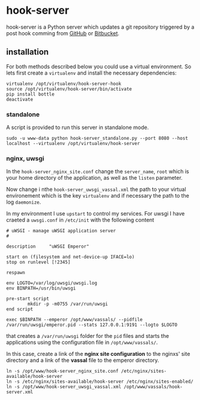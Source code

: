 # hook-server

hook-server is a Python server which updates a git repository triggered by a post hook comming from [GitHub](https://developer.github.com/webhooks/) or [Bitbucket](https://confluence.atlassian.com/display/BITBUCKET/Manage+Bitbucket+hooks).

## installation

For both methods described below you could use a virtual environment. So lets first create a ```virtualenv``` and install the necessary dependencies:

```
virtualenv /opt/virtualenv/hook-server-hook
source /opt/virtualenv/hook-server/bin/activate
pip install bottle
deactivate
```

### standalone

A script is provided to run this server in standalone mode.

```
sudo -u www-data python hook-server_standalone.py --port 8080 --host localhost --virtualenv /opt/virtualenv/hook-server
```

### nginx, uwsgi

In the ```hook-server_nginx_site.conf``` change the ```server_name```, ```root``` which is your home directory of the application, as well as the ```listen``` parameter.

Now change i nthe ```hook-server_uwsgi_vassal.xml``` the path to your virtual environement which is the key ```virtualenv``` and if necessary the path to the log ```daemonize```.

In my environment I use ```upstart``` to control my services. For uwsgi I have craeted a ```uwsgi.conf``` in ```/etc/init``` with the following content

```
# uWSGI - manage uWSGI application server
#

description     "uWSGI Emperor"

start on (filesystem and net-device-up IFACE=lo)
stop on runlevel [!2345]

respawn

env LOGTO=/var/log/uwsgi/uwsgi.log
env BINPATH=/usr/bin/uwsgi

pre-start script
        mkdir -p -m0755 /var/run/uwsgi
end script

exec $BINPATH --emperor /opt/www/vassals/ --pidfile /var/run/uwsgi/emperor.pid --stats 127.0.0.1:9191 --logto $LOGTO
```

that creates a ```/var/run/uwsgi``` folder for the ```pid``` files and starts the applications using the configuration file in ```/opt/www/vassals/```.

In this case, create a link of the **nginx site configuration** to the nginxs' site directory and a link of the **vassal** file to the emperor directory.

```
ln -s /opt/www/hook-server_nginx_site.conf /etc/nginx/sites-available/hook-server
ln -s /etc/nginx/sites-available/hook-server /etc/nginx/sites-enabled/
ln -s /opt/www/hook-server_uwsgi_vassal.xml /opt/www/vassals/hook-server.xml
```

